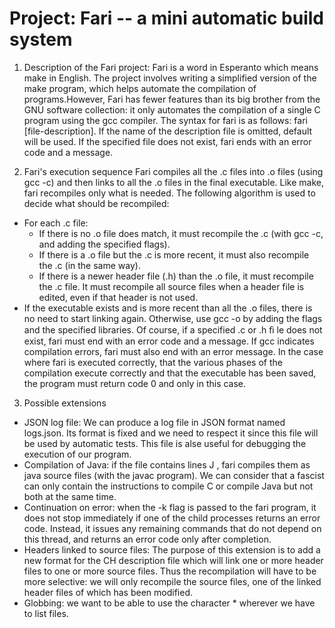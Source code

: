 # Project: Fari -- a mini automatic build system
  1. Description of the Fari project:
  Fari is a word in Esperanto which means make in English.
  The project involves writing a simplified version of the make program, which helps automate the compilation of programs.However, Fari has fewer features than its big brother from the GNU software collection: it only automates the compilation of a single C program using the gcc compiler. The syntax for fari is as follows: fari [file-description]. If the name of the description file is omitted, default will be used. If the specified file does not exist, fari ends with an error code and a message.
  
  2. Fari's execution sequence
  Fari compiles all the .c files into .o files (using gcc -c) and then links to all the .o files in the final executable. Like make, fari recompiles only what is needed. The following algorithm is used to decide what should be recompiled: 
  - For each .c file:
      - If there is no .o file does match, it must recompile the .c (with gcc -c, and adding the specified flags).
      - If there is a .o file but the .c is more recent, it must also recompile the .c (in the same way). 
      - If there is a newer header file (.h) than the .o file, it must recompile the .c file. It must recompile all source files when a header file is edited, even if that header is not used.
  - If the executable exists and is more recent than all the .o files, there is no need to start linking again. Otherwise, use gcc -o by adding the flags and the specified libraries. Of course, if a specified .c or .h ﬁ le does not exist, fari must end with an error code and a message. If gcc indicates compilation errors, fari must also end with an error message. In the case where fari is executed correctly, that the various phases of the compilation execute correctly and that the executable has been saved, the program must return code 0 and only in this case.
   3. Possible extensions
   - JSON log file: We can produce a log file in JSON format named logs.json. Its format is fixed and we need to respect it since this file will be used by automatic tests. This file is alse useful for debugging the execution of our program.
   - Compilation of Java: if the file contains lines J <file>, fari compiles them as java source files (with the javac program). We can consider that a fascist can only contain the instructions to compile C or compile Java but not both at the same time.
   - Continuation on error: when the -k flag is passed to the fari program, it does not stop immediately if one of the child processes returns an error code. Instead, it issues any remaining commands that do not depend on this thread, and returns an error code only after completion.
   - Headers linked to source files: The purpose of this extension is to add a new format for the CH description file which will link one or more header files to one or more source files. Thus the recompilation will have to be more selective: we will only recompile the source files, one of the linked header files of which has been modified.
   - Globbing: we want to be able to use the character * wherever we have to list files.

